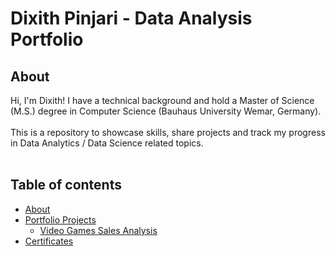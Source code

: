 # Dixith Pinjari - Data Analysis Portfolio 

## About

Hi, I'm Dixith! I have a technical background and hold a Master of Science (M.S.) degree in Computer Science (Bauhaus University Wemar, Germany).    
<br>
This is a repository to showcase skills, share projects and track my progress in Data Analytics / Data Science related topics.  
<br>
  

## Table of contents
- [About](#about)
- [Portfolio Projects](#portfolio-projects)
	+ [Video Games Sales Analysis](#video_games_sales)
- [Certificates](#certificates)
